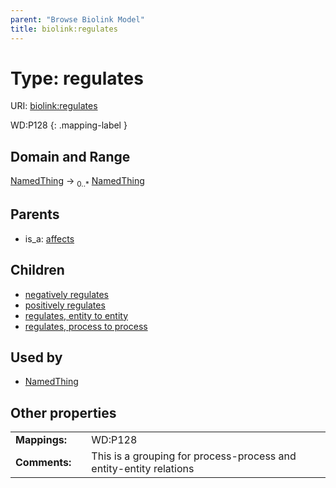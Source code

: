 ```yaml
---
parent: "Browse Biolink Model"
title: biolink:regulates
---
```


# Type: regulates




URI: [biolink:regulates](https://w3id.org/biolink/vocab/regulates)

WD:P128
{: .mapping-label }



## Domain and Range

[NamedThing](NamedThing.md) ->  <sub>0..*</sub> [NamedThing](NamedThing.md)

## Parents

 *  is_a: [affects](affects.md)

## Children

 *  [negatively regulates](negatively_regulates.md)
 *  [positively regulates](positively_regulates.md)
 *  [regulates, entity to entity](regulates_entity_to_entity.md)
 *  [regulates, process to process](regulates_process_to_process.md)

## Used by

 * [NamedThing](NamedThing.md)

## Other properties

|  |  |  |
| --- | --- | --- |
| **Mappings:** | | WD:P128 |
| **Comments:** | | This is a grouping for process-process and entity-entity relations |


